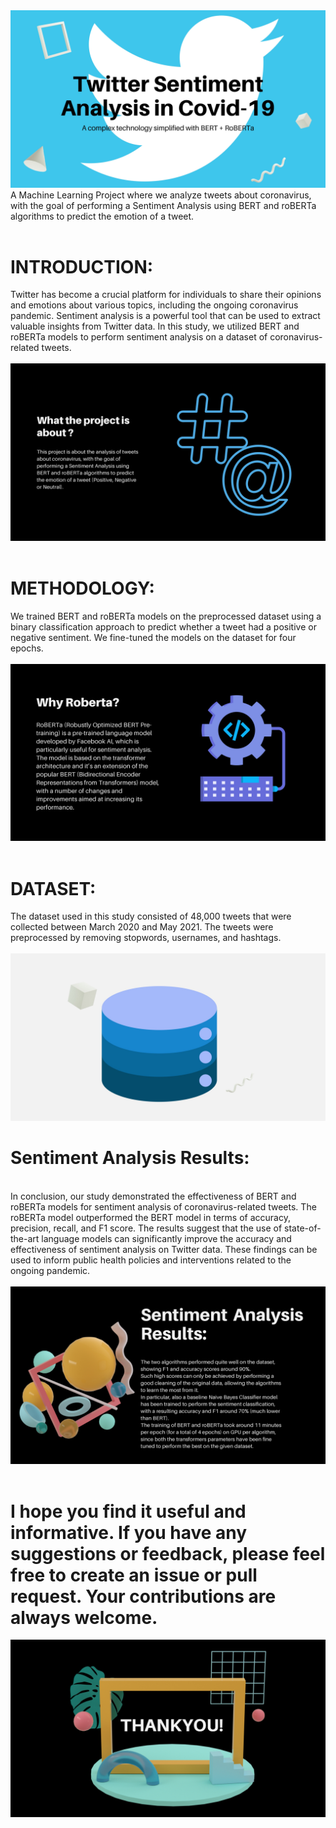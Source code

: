 <img src="https://github.com/Vaidehii28/Twitter_sentiment_analysis/blob/main/images/bg.jpg">
A Machine Learning Project where we analyze tweets about coronavirus, with the goal of performing a Sentiment Analysis using BERT and roBERTa algorithms to predict the emotion of a tweet.
<br> <br>
<h1>INTRODUCTION:</h1> 
Twitter has become a crucial platform for individuals to share their opinions and emotions about various topics, including the ongoing coronavirus pandemic. Sentiment analysis is a powerful tool that can be used to extract valuable insights from Twitter data. In this study, we utilized BERT and roBERTa models to perform sentiment analysis on a dataset of coronavirus-related tweets.<br><br>
<img src="https://github.com/Vaidehii28/Twitter_sentiment_analysis/blob/main/images/intro.jpg">
<br><br>
<h1>METHODOLOGY:</h1>
We trained BERT and roBERTa models on the preprocessed dataset using a binary classification approach to predict whether a tweet had a positive or negative sentiment. We fine-tuned the models on the dataset for four epochs.
<br><br>
<img src="https://github.com/Vaidehii28/Twitter_sentiment_analysis/blob/main/images/roberta.jpg">
<br><br>
<h1>DATASET:</h1>
The dataset used in this study consisted of 48,000 tweets that were collected between March 2020 and May 2021. The tweets were preprocessed by removing stopwords, usernames, and hashtags. <br><br>
<img src="https://github.com/Vaidehii28/Twitter_sentiment_analysis/blob/main/images/data.jpg">
<br>
<h1>Sentiment Analysis Results:</h1>
<br>
In conclusion, our study demonstrated the effectiveness of BERT and roBERTa models for sentiment analysis of coronavirus-related tweets. The roBERTa model outperformed the BERT model in terms of accuracy, precision, recall, and F1 score. The results suggest that the use of state-of-the-art language models can significantly improve the accuracy and effectiveness of sentiment analysis on Twitter data. These findings can be used to inform public health policies and interventions related to the ongoing pandemic.
<br><br>
<img src="https://github.com/Vaidehii28/Twitter_sentiment_analysis/blob/main/images/result.jpg">
<br><br>
<h1> I hope you find it useful and informative. If you have any suggestions or feedback, please feel free to create an issue or pull request. Your contributions are always welcome. </h1>
<img src="https://github.com/Vaidehii28/Twitter_sentiment_analysis/blob/main/images/thankyou.jpg">
